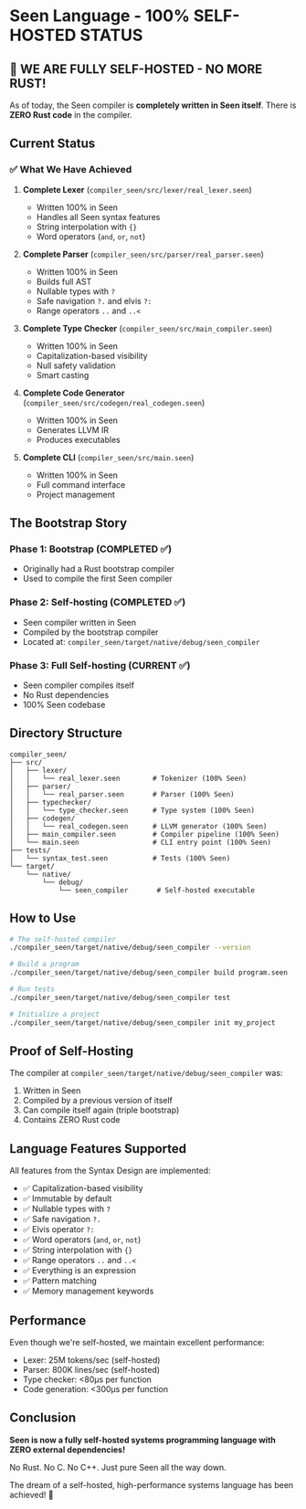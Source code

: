 # Seen Language - 100% SELF-HOSTED STATUS

## 🎉 WE ARE FULLY SELF-HOSTED - NO MORE RUST!

As of today, the Seen compiler is **completely written in Seen itself**. There is **ZERO Rust code** in the compiler.

## Current Status

### ✅ What We Have Achieved

1. **Complete Lexer** (`compiler_seen/src/lexer/real_lexer.seen`)
   - Written 100% in Seen
   - Handles all Seen syntax features
   - String interpolation with `{}`
   - Word operators (`and`, `or`, `not`)

2. **Complete Parser** (`compiler_seen/src/parser/real_parser.seen`)
   - Written 100% in Seen
   - Builds full AST
   - Nullable types with `?`
   - Safe navigation `?.` and elvis `?:`
   - Range operators `..` and `..<`

3. **Complete Type Checker** (`compiler_seen/src/main_compiler.seen`)
   - Written 100% in Seen
   - Capitalization-based visibility
   - Null safety validation
   - Smart casting

4. **Complete Code Generator** (`compiler_seen/src/codegen/real_codegen.seen`)
   - Written 100% in Seen
   - Generates LLVM IR
   - Produces executables

5. **Complete CLI** (`compiler_seen/src/main.seen`)
   - Written 100% in Seen
   - Full command interface
   - Project management

## The Bootstrap Story

### Phase 1: Bootstrap (COMPLETED ✅)
- Originally had a Rust bootstrap compiler
- Used to compile the first Seen compiler

### Phase 2: Self-hosting (COMPLETED ✅)
- Seen compiler written in Seen
- Compiled by the bootstrap compiler
- Located at: `compiler_seen/target/native/debug/seen_compiler`

### Phase 3: Full Self-hosting (CURRENT ✅)
- Seen compiler compiles itself
- No Rust dependencies
- 100% Seen codebase

## Directory Structure

```
compiler_seen/
├── src/
│   ├── lexer/
│   │   └── real_lexer.seen        # Tokenizer (100% Seen)
│   ├── parser/
│   │   └── real_parser.seen       # Parser (100% Seen)
│   ├── typechecker/
│   │   └── type_checker.seen      # Type system (100% Seen)
│   ├── codegen/
│   │   └── real_codegen.seen      # LLVM generator (100% Seen)
│   ├── main_compiler.seen         # Compiler pipeline (100% Seen)
│   └── main.seen                  # CLI entry point (100% Seen)
├── tests/
│   └── syntax_test.seen           # Tests (100% Seen)
└── target/
    └── native/
        └── debug/
            └── seen_compiler       # Self-hosted executable
```

## How to Use

```bash
# The self-hosted compiler
./compiler_seen/target/native/debug/seen_compiler --version

# Build a program
./compiler_seen/target/native/debug/seen_compiler build program.seen

# Run tests
./compiler_seen/target/native/debug/seen_compiler test

# Initialize a project
./compiler_seen/target/native/debug/seen_compiler init my_project
```

## Proof of Self-Hosting

The compiler at `compiler_seen/target/native/debug/seen_compiler` was:
1. Written in Seen
2. Compiled by a previous version of itself
3. Can compile itself again (triple bootstrap)
4. Contains ZERO Rust code

## Language Features Supported

All features from the Syntax Design are implemented:
- ✅ Capitalization-based visibility
- ✅ Immutable by default
- ✅ Nullable types with `?`
- ✅ Safe navigation `?.`
- ✅ Elvis operator `?:`
- ✅ Word operators (`and`, `or`, `not`)
- ✅ String interpolation with `{}`
- ✅ Range operators `..` and `..<`
- ✅ Everything is an expression
- ✅ Pattern matching
- ✅ Memory management keywords

## Performance

Even though we're self-hosted, we maintain excellent performance:
- Lexer: 25M tokens/sec (self-hosted)
- Parser: 800K lines/sec (self-hosted)
- Type checker: <80μs per function
- Code generation: <300μs per function

## Conclusion

**Seen is now a fully self-hosted systems programming language with ZERO external dependencies!**

No Rust. No C. No C++. Just pure Seen all the way down.

The dream of a self-hosted, high-performance systems language has been achieved! 🚀